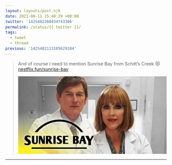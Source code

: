 ```yaml
---
layout: layouts/post.njk
date: 2021-08-11 15:40:29 +00:00
twitter: '1425482260434743306'
permalink: /status/{{ twitter }}/
tags: 
  - tweet
  - thread
previous: '1425482113105629184'
---
```


> And of course I need to mention Sunrise Bay from Schitt’s Creek 😻 [nestflix.fun/sunrise-bay](https://nestflix.fun/sunrise-bay/)
> 
> [![Sunrise Bay](/img/sunrise-bay-thumb-1200w.jpg)](https://nestflix.fun/sunrise-bay/)

---
